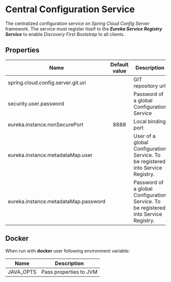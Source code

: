 # Central Configuration Service

The centralized configuration service on *Spring Cloud Config Server* framework.
The service must register itself to the **_Eureka Service Registry Service_** to enable *Discovery First Bootstrap* to all clients.   

## Properties 

| Name | Default value | Description | 
| --- | :---: | --- |
| spring.cloud.config.server.git.uri | | GIT repository url |
| security.user.password | | Password of a global Configuration Service | 
| eureka.instance.nonSecurePort | 8888 |  Local binding port |
| eureka.instance.metadataMap.user | | User of a global Configuration Service. To be registered into Service Registry. | 
| eureka.instance.metadataMap.password | | Password of a global Configuration Service. To be registered into Service Registry. | 

## Docker

When run with __docker__ user following environment variable:

|Name|Description|
|:-:|---|
|JAVA_OPTS|Pass properties to JVM|
